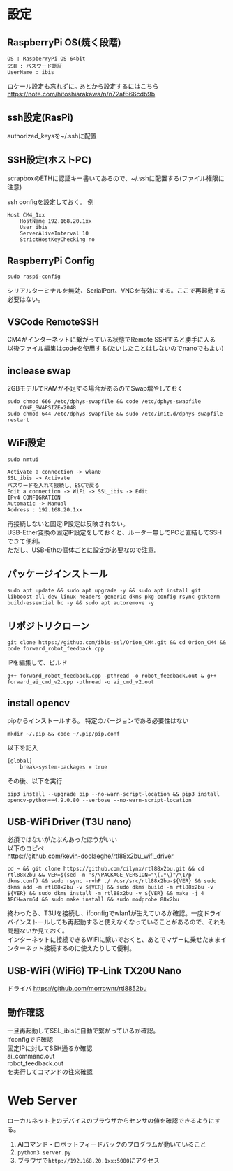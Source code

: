 # 設定
## RaspberryPi OS(焼く段階)
    OS : RaspberryPi OS 64bit
    SSH : パスワード認証
    UserName : ibis

ロケール設定も忘れずに｡
あとから設定するにはこちら
https://note.com/hitoshiarakawa/n/n72af666cdb9b

## ssh設定(RasPi)
authorized_keysを~/.sshに配置

## SSH設定(ホストPC)
scrapboxのETHに認証キー書いてあるので、~/.sshに配置する(ファイル権限に注意)

ssh configを設定しておく。
例

    Host CM4_1xx
        HostName 192.168.20.1xx
        User ibis
        ServerAliveInterval 10
        StrictHostKeyChecking no

## RaspberryPi Config
    sudo raspi-config
シリアルターミナルを無効、SerialPort、VNCを有効にする。ここで再起動する必要はない。

## VSCode RemoteSSH
CM4がインターネットに繋がっている状態でRemote SSHすると勝手に入る  
以後ファイル編集はcodeを使用する(たいしたことはしないのでnanoでもよい)

## inclease swap
2GBモデルでRAMが不足する場合があるのでSwap増やしておく

    sudo chmod 666 /etc/dphys-swapfile && code /etc/dphys-swapfile
        CONF_SWAPSIZE=2048
    sudo chmod 644 /etc/dphys-swapfile && sudo /etc/init.d/dphys-swapfile restart

## WiFi設定
    sudo nmtui

    Activate a connection -> wlan0  
    SSL_ibis -> Activate
    パスワードを入れて接続し、ESCで戻る
    Edit a connection -> WiFi -> SSL_ibis -> Edit  
    IPv4 CONFIGRATION  
    Automatic -> Manual  
    Address : 192.168.20.1xx  

再接続しないと固定IP設定は反映されない。  
USB-Ether変換の固定IP設定をしておくと、ルーター無しでPCと直結してSSHできて便利。  
ただし、USB-Ethの個体ごとに設定が必要なので注意。

## パッケージインストール
    sudo apt update && sudo apt upgrade -y && sudo apt install git libboost-all-dev linux-headers-generic dkms pkg-config rsync gtkterm build-essential bc -y && sudo apt autoremove -y

## リポジトリクローン
    git clone https://github.com/ibis-ssl/Orion_CM4.git && cd Orion_CM4 && code forward_robot_feedback.cpp

IPを編集して、ビルド

    g++ forward_robot_feedback.cpp -pthread -o robot_feedback.out & g++ forward_ai_cmd_v2.cpp -pthread -o ai_cmd_v2.out

## install opencv
pipからインストールする。
特定のバージョンである必要性はない

    mkdir ~/.pip && code ~/.pip/pip.conf
以下を記入

    [global]
        break-system-packages = true
その後、以下を実行　　

    pip3 install --upgrade pip --no-warn-script-location && pip3 install opencv-python==4.9.0.80 --verbose --no-warn-script-location

## USB-WiFi Driver (T3U nano)
必須ではないがたぶんあったほうがいい  
以下のコピペ  
https://github.com/kevin-doolaeghe/rtl88x2bu_wifi_driver

    cd ~ && git clone https://github.com/cilynx/rtl88x2bu.git && cd rtl88x2bu && VER=$(sed -n 's/\PACKAGE_VERSION="\(.*\)"/\1/p' dkms.conf) && sudo rsync -rvhP ./ /usr/src/rtl88x2bu-${VER} && sudo dkms add -m rtl88x2bu -v ${VER} && sudo dkms build -m rtl88x2bu -v ${VER} && sudo dkms install -m rtl88x2bu -v ${VER} && make -j 4 ARCH=arm64 && sudo make install && sudo modprobe 88x2bu

終わったら、T3Uを接続し、ifconfigでwlan1が生えているか確認。一度ドライバインストールしても再起動すると使えなくなっていることがあるので、それも問題ないか見ておく。  
インターネットに接続できるWiFiに繋いでおくと、あとでマザーに乗せたままインターネット接続するのに使えたりして便利。

## USB-WiFi (WiFi6) TP-Link TX20U Nano
ドライバ
https://github.com/morrownr/rtl8852bu

## 動作確認
一旦再起動してSSL_ibisに自動で繋がっているか確認。  
ifconfigでIP確認  
固定IPに対してSSH通るか確認  
ai_command.out  
robot_feedback.out  
を実行してコマンドの往来確認  


# Web Server

ローカルネット上のデバイスのブラウザからセンサの値を確認できるようにする。

1. AIコマンド・ロボットフィードバックのプログラムが動いていること
2. `python3 server.py`
3. ブラウザで`http://192.168.20.1xx:5000`にアクセス
